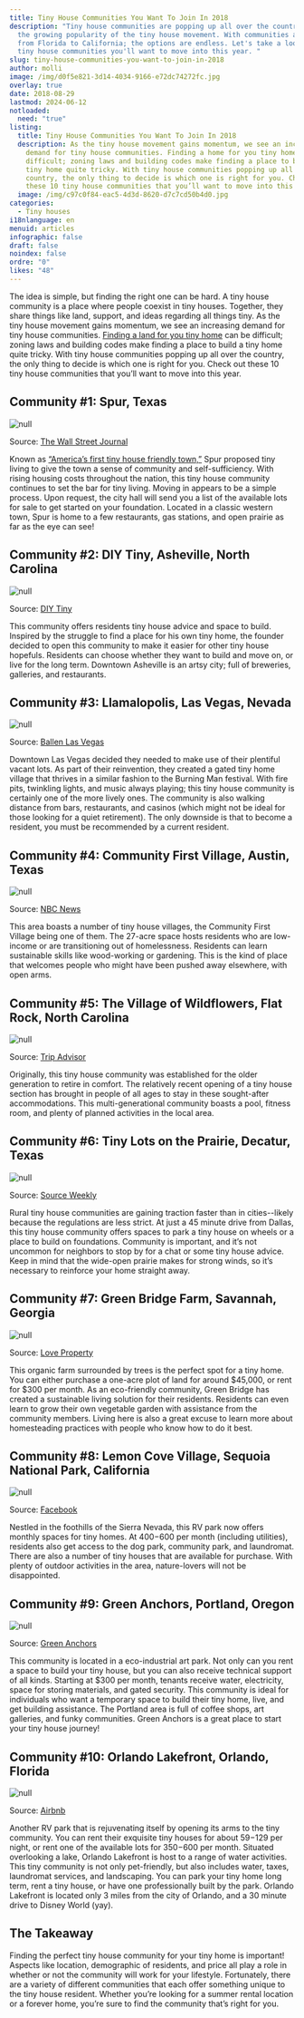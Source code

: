 ```yaml
---
title: Tiny House Communities You Want To Join In 2018
description: "Tiny house communities are popping up all over the country with
  the growing popularity of the tiny house movement. With communities available
  from Florida to California; the options are endless. Let's take a look at ten
  tiny house communities you'll want to move into this year. "
slug: tiny-house-communities-you-want-to-join-in-2018
author: molli
image: /img/d0f5e821-3d14-4034-9166-e72dc74272fc.jpg
overlay: true
date: 2018-08-29
lastmod: 2024-06-12
notloaded:
  need: "true"
listing:
  title: Tiny House Communities You Want To Join In 2018
  description: As the tiny house movement gains momentum, we see an increasing
    demand for tiny house communities. Finding a home for you tiny home can be
    difficult; zoning laws and building codes make finding a place to build a
    tiny home quite tricky. With tiny house communities popping up all over the
    country, the only thing to decide is which one is right for you. Check out
    these 10 tiny house communities that you’ll want to move into this year.
  image: /img/c97c0f84-eac5-4d3d-8620-d7c7cd50b4d0.jpg
categories:
  - Tiny houses
i18nlanguage: en
menuid: articles
infographic: false
draft: false
noindex: false
ordre: "0"
likes: "48"
---
```

The idea is simple, but finding the right one can be hard. A tiny house community is a place where people coexist in tiny houses. Together, they share things like land, support, and ideas regarding all things tiny. As the tiny house movement gains momentum, we see an increasing demand for tiny house communities. [Finding a land for you tiny home](https://www.tinysociety.co/articles/how-to-find-land-for-tiny-houses/) can be difficult; zoning laws and building codes make finding a place to build a tiny home quite tricky. With tiny house communities popping up all over the country, the only thing to decide is which one is right for you. Check out these 10 tiny house communities that you’ll want to move into this year.

## Community #1: Spur, Texas

![null](/img/spur.png)

<span class="figcaption">Source: [The Wall Street Journal](https://www.wsj.com/articles/west-texas-town-finds-tiny-house-crowd-a-bit-too-earthy-1465867332)</span>

Known as [“America’s first tiny house friendly town,”](https://www.spurfreedom.org/) Spur proposed tiny living to give the town a sense of community and self-sufficiency. With rising housing costs throughout the nation, this tiny house community continues to set the bar for tiny living. Moving in appears to be a simple process. Upon request, the city hall will send you a list of the available lots for sale to get started on your foundation. Located in a classic western town, Spur is home to a few restaurants, gas stations, and open prairie as far as the eye can see!

## Community #2: DIY Tiny, Asheville, North Carolina

![null](/img/tiny2-1024x683.jpg)

<span class="figcaption">Source: [DIY Tiny](http://www.diytiny.com/)</span>

This community offers residents tiny house advice and space to build. Inspired by the struggle to find a place for his own tiny home, the founder decided to open this community to make it easier for other tiny house hopefuls. Residents can choose whether they want to build and move on, or live for the long term. Downtown Asheville is an artsy city; full of breweries, galleries, and restaurants. 

## Community #3: Llamalopolis, Las Vegas, Nevada

![null](/img/10974293_1024239660924895_1634397214236077947_o.jpg)

<span class="figcaption">Source: [Ballen Las Vegas](https://ballenvegas.com/airstream-park-tiny-living-downtown-las-vegas/)</span>

Downtown Las Vegas decided they needed to make use of their plentiful vacant lots. As part of their reinvention, they created a gated tiny home village that thrives in a similar fashion to the Burning Man festival. With fire pits, twinkling lights, and music always playing; this tiny house community is certainly one of the more lively ones. The community is also walking distance from bars, restaurants, and casinos (which might not be ideal for those looking for a quiet retirement). The only downside is that to become a resident, you must be recommended by a current resident. 

## Community #4: Community First Village, Austin, Texas

![null](/img/austin_tiny_homes_d9c38350733366c299f8d95f8b3cee4c.fit-760w.jpg)

<span class="figcaption">Source: [NBC News](http://nbcnews.com)</span>

This area boasts a number of tiny house villages, the Community First Village being one of them. The 27-acre space hosts residents who are low-income or are transitioning out of homelessness. Residents can learn sustainable skills like wood-working or gardening. This is the kind of place that welcomes people who might have been pushed away elsewhere, with open arms. 

## Community #5: The Village of Wildflowers, Flat Rock, North Carolina

![null](/img/the-village-of-wildflowers.jpg)

<span class="figcaption">Source: [Trip Advisor](www.tripadvisor.com)</span>

Originally, this tiny house community was established for the older generation to retire in comfort. The relatively recent opening of a tiny house section has brought in people of all ages to stay in these sought-after accommodations. This multi-generational community boasts a pool, fitness room, and plenty of planned activities in the local area. 

## Community #6: Tiny Lots on the Prairie, Decatur, Texas

![null](/img/feature_1-cbc475ebc870ffdc.jpg)

<span class="figcaption">Source: [Source Weekly](https://www.bendsource.com/bend/tiny-homes/Content?oid=2612214)</span>

Rural tiny house communities are gaining traction faster than in cities--likely because the regulations are less strict. At just a 45 minute drive from Dallas, this tiny house community offers spaces to park a tiny house on wheels or a place to build on foundations. Community is important, and it’s not uncommon for neighbors to stop by for a chat or some tiny house advice. Keep in mind that the wide-open prairie makes for strong winds, so it’s necessary to reinforce your home straight away. 

## Community #7: Green Bridge Farm, Savannah, Georgia

![null](/img/1cb84d15-b3ba-435a-88c7-573e64814a44-ravenlore-extra.jpg)

<span class="figcaption">Source: [Love Property](https://www.loveproperty.com/galleryextended/67887/tiny-home-communities-that-will-make-you-feel-welcome)</span>

This organic farm surrounded by trees is the perfect spot for a tiny home. You can either purchase a one-acre plot of land for around $45,000, or rent for $300 per month. As an eco-friendly community, Green Bridge has created a sustainable living solution for their residents. Residents can even learn to grow their own vegetable garden with assistance from the community members. Living here is also a great excuse to learn more about homesteading practices with people who know how to do it best. 

## Community #8: Lemon Cove Village, Sequoia National Park, California

![null](/img/images.png)

<span class="figcaption">Source: [Facebook](https://www.google.co.za/url?sa=i&rct=j&q=&esrc=s&source=images&cd=&cad=rja&uact=8&ved=2ahUKEwjE-P_8t5LdAhVHyoUKHTRxBkcQjhx6BAgBEAM&url=https%3A%2F%2Fwww.facebook.com%2Ftinyhouselemoncove%2F&psig=AOvVaw1fj25iG0SiXpl8d6tVJa6P&ust=1535638072892046)</span>

Nestled in the foothills of the Sierra Nevada, this RV park now offers monthly spaces for tiny homes. At $400-$600 per month (including utilities), residents also get access to the dog park, community park, and laundromat. There are also a number of tiny houses that are available for purchase. With plenty of outdoor activities in the area, nature-lovers will not be disappointed. 

## Community #9: Green Anchors, Portland, Oregon

![null](/img/img_6289-copy-618x618.jpg)

<span class="figcaption">Source: [Green Anchors](http://www.greenanchorspdx.com/)</span>

This community is located in a eco-industrial art park. Not only can you rent a space to build your tiny house, but you can also receive technical support of all kinds. Starting at $300 per month, tenants receive water, electricity, space for storing materials, and gated security. This community is ideal for individuals who want a temporary space to build their tiny home, live, and get building assistance. The Portland area is full of coffee shops, art galleries, and funky communities. Green Anchors is a great place to start your tiny house journey!

## Community #10: Orlando Lakefront, Orlando, Florida

![null](/img/orlando.png)

<span class="figcaption">Source: [Airbnb](https://www.airbnb.com/rooms/18854613?guests=1&adults=1&user_id=56824797&ref_device_id=df75a29b982dd556&_branch_match_id=563361591054072935)</span>

Another RV park that is rejuvenating itself by opening its arms to the tiny community. You can rent their exquisite tiny houses for about $59-$129 per night, or rent one of the available lots for $350-$600 per month. Situated overlooking a lake, Orlando Lakefront is host to a range of water activities. This tiny community is not only pet-friendly, but also includes water, taxes, laundromat services, and landscaping. You can park your tiny home long term, rent a tiny house, or have one professionally built by the park. Orlando Lakefront is located only 3 miles from the city of Orlando, and a 30 minute drive to Disney World (yay). 

## The Takeaway

Finding the perfect tiny house community for your tiny home is important! Aspects like location, demographic of residents, and price all play a role in whether or not the community will work for your lifestyle. Fortunately, there are a variety of different communities that each offer something unique to the tiny house resident. Whether you’re looking for a summer rental location or a forever home, you’re sure to find the community that’s right for you.